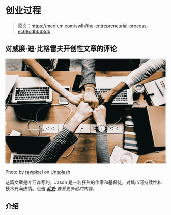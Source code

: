 # 创业过程

> 原文：<https://medium.com/swlh/the-entrepreneurial-process-ec68cdbb43db>

## 对威廉·迪·比格雷夫开创性文章的评论

![](img/df45ce8d03fcd66f59901b3f68a6e4e3.png)

Photo by [rawpixel](https://unsplash.com/photos/mcLpPD36-2k?utm_source=unsplash&utm_medium=referral&utm_content=creditCopyText) on [Unsplash](https://unsplash.com/search/photos/startup?utm_source=unsplash&utm_medium=referral&utm_content=creditCopyText)

这篇文章是叶亚森写的。Jason 是一名狂热的作家和基督徒，对城市可持续性和技术充满热情。点击 [***此处***](/@Jasonovate) *查看更多他的内容。*

## 介绍